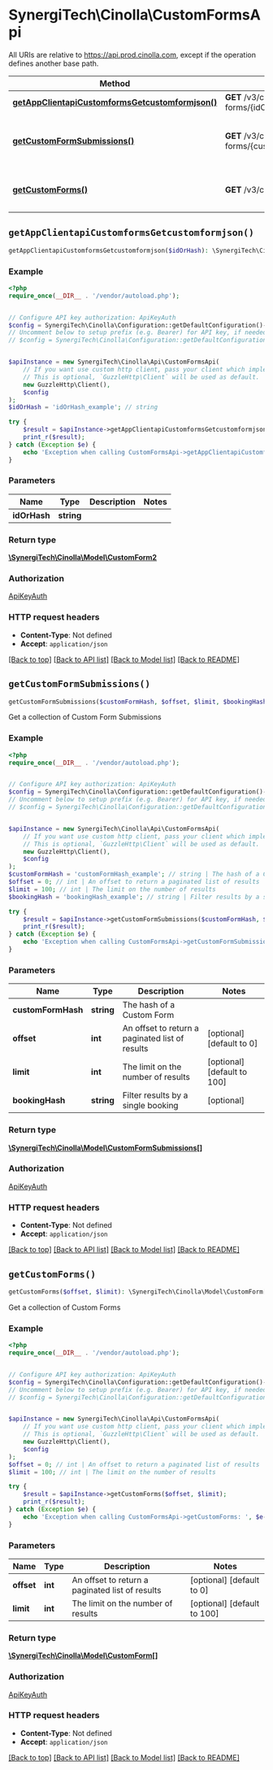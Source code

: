 # SynergiTech\Cinolla\CustomFormsApi

All URIs are relative to https://api.prod.cinolla.com, except if the operation defines another base path.

| Method | HTTP request | Description |
| ------------- | ------------- | ------------- |
| [**getAppClientapiCustomformsGetcustomformjson()**](CustomFormsApi.md#getAppClientapiCustomformsGetcustomformjson) | **GET** /v3/client/custom-forms/{idOrHash}/json |  |
| [**getCustomFormSubmissions()**](CustomFormsApi.md#getCustomFormSubmissions) | **GET** /v3/client/custom-forms/{customFormHash}/submissions | Get a collection of Custom Form Submissions |
| [**getCustomForms()**](CustomFormsApi.md#getCustomForms) | **GET** /v3/client/custom-forms | Get a collection of Custom Forms |


## `getAppClientapiCustomformsGetcustomformjson()`

```php
getAppClientapiCustomformsGetcustomformjson($idOrHash): \SynergiTech\Cinolla\Model\CustomForm2
```



### Example

```php
<?php
require_once(__DIR__ . '/vendor/autoload.php');


// Configure API key authorization: ApiKeyAuth
$config = SynergiTech\Cinolla\Configuration::getDefaultConfiguration()->setApiKey('x-api-key', 'YOUR_API_KEY');
// Uncomment below to setup prefix (e.g. Bearer) for API key, if needed
// $config = SynergiTech\Cinolla\Configuration::getDefaultConfiguration()->setApiKeyPrefix('x-api-key', 'Bearer');


$apiInstance = new SynergiTech\Cinolla\Api\CustomFormsApi(
    // If you want use custom http client, pass your client which implements `GuzzleHttp\ClientInterface`.
    // This is optional, `GuzzleHttp\Client` will be used as default.
    new GuzzleHttp\Client(),
    $config
);
$idOrHash = 'idOrHash_example'; // string

try {
    $result = $apiInstance->getAppClientapiCustomformsGetcustomformjson($idOrHash);
    print_r($result);
} catch (Exception $e) {
    echo 'Exception when calling CustomFormsApi->getAppClientapiCustomformsGetcustomformjson: ', $e->getMessage(), PHP_EOL;
}
```

### Parameters

| Name | Type | Description  | Notes |
| ------------- | ------------- | ------------- | ------------- |
| **idOrHash** | **string**|  | |

### Return type

[**\SynergiTech\Cinolla\Model\CustomForm2**](../Model/CustomForm2.md)

### Authorization

[ApiKeyAuth](../../README.md#ApiKeyAuth)

### HTTP request headers

- **Content-Type**: Not defined
- **Accept**: `application/json`

[[Back to top]](#) [[Back to API list]](../../README.md#endpoints)
[[Back to Model list]](../../README.md#models)
[[Back to README]](../../README.md)

## `getCustomFormSubmissions()`

```php
getCustomFormSubmissions($customFormHash, $offset, $limit, $bookingHash): \SynergiTech\Cinolla\Model\CustomFormSubmissions[]
```

Get a collection of Custom Form Submissions

### Example

```php
<?php
require_once(__DIR__ . '/vendor/autoload.php');


// Configure API key authorization: ApiKeyAuth
$config = SynergiTech\Cinolla\Configuration::getDefaultConfiguration()->setApiKey('x-api-key', 'YOUR_API_KEY');
// Uncomment below to setup prefix (e.g. Bearer) for API key, if needed
// $config = SynergiTech\Cinolla\Configuration::getDefaultConfiguration()->setApiKeyPrefix('x-api-key', 'Bearer');


$apiInstance = new SynergiTech\Cinolla\Api\CustomFormsApi(
    // If you want use custom http client, pass your client which implements `GuzzleHttp\ClientInterface`.
    // This is optional, `GuzzleHttp\Client` will be used as default.
    new GuzzleHttp\Client(),
    $config
);
$customFormHash = 'customFormHash_example'; // string | The hash of a Custom Form
$offset = 0; // int | An offset to return a paginated list of results
$limit = 100; // int | The limit on the number of results
$bookingHash = 'bookingHash_example'; // string | Filter results by a single booking

try {
    $result = $apiInstance->getCustomFormSubmissions($customFormHash, $offset, $limit, $bookingHash);
    print_r($result);
} catch (Exception $e) {
    echo 'Exception when calling CustomFormsApi->getCustomFormSubmissions: ', $e->getMessage(), PHP_EOL;
}
```

### Parameters

| Name | Type | Description  | Notes |
| ------------- | ------------- | ------------- | ------------- |
| **customFormHash** | **string**| The hash of a Custom Form | |
| **offset** | **int**| An offset to return a paginated list of results | [optional] [default to 0] |
| **limit** | **int**| The limit on the number of results | [optional] [default to 100] |
| **bookingHash** | **string**| Filter results by a single booking | [optional] |

### Return type

[**\SynergiTech\Cinolla\Model\CustomFormSubmissions[]**](../Model/CustomFormSubmissions.md)

### Authorization

[ApiKeyAuth](../../README.md#ApiKeyAuth)

### HTTP request headers

- **Content-Type**: Not defined
- **Accept**: `application/json`

[[Back to top]](#) [[Back to API list]](../../README.md#endpoints)
[[Back to Model list]](../../README.md#models)
[[Back to README]](../../README.md)

## `getCustomForms()`

```php
getCustomForms($offset, $limit): \SynergiTech\Cinolla\Model\CustomForm[]
```

Get a collection of Custom Forms

### Example

```php
<?php
require_once(__DIR__ . '/vendor/autoload.php');


// Configure API key authorization: ApiKeyAuth
$config = SynergiTech\Cinolla\Configuration::getDefaultConfiguration()->setApiKey('x-api-key', 'YOUR_API_KEY');
// Uncomment below to setup prefix (e.g. Bearer) for API key, if needed
// $config = SynergiTech\Cinolla\Configuration::getDefaultConfiguration()->setApiKeyPrefix('x-api-key', 'Bearer');


$apiInstance = new SynergiTech\Cinolla\Api\CustomFormsApi(
    // If you want use custom http client, pass your client which implements `GuzzleHttp\ClientInterface`.
    // This is optional, `GuzzleHttp\Client` will be used as default.
    new GuzzleHttp\Client(),
    $config
);
$offset = 0; // int | An offset to return a paginated list of results
$limit = 100; // int | The limit on the number of results

try {
    $result = $apiInstance->getCustomForms($offset, $limit);
    print_r($result);
} catch (Exception $e) {
    echo 'Exception when calling CustomFormsApi->getCustomForms: ', $e->getMessage(), PHP_EOL;
}
```

### Parameters

| Name | Type | Description  | Notes |
| ------------- | ------------- | ------------- | ------------- |
| **offset** | **int**| An offset to return a paginated list of results | [optional] [default to 0] |
| **limit** | **int**| The limit on the number of results | [optional] [default to 100] |

### Return type

[**\SynergiTech\Cinolla\Model\CustomForm[]**](../Model/CustomForm.md)

### Authorization

[ApiKeyAuth](../../README.md#ApiKeyAuth)

### HTTP request headers

- **Content-Type**: Not defined
- **Accept**: `application/json`

[[Back to top]](#) [[Back to API list]](../../README.md#endpoints)
[[Back to Model list]](../../README.md#models)
[[Back to README]](../../README.md)

